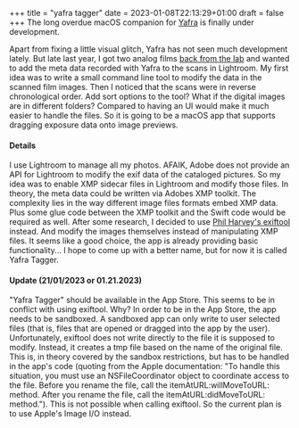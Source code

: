 +++
title = "yafra tagger"
date =  2023-01-08T22:13:29+01:00
draft = false
+++
The long overdue macOS companion for [Yafra](/yafra) is finally under development.
<!--more-->
Apart from fixing a little visual glitch, Yafra has not seen much development lately. But late last year, I got two analog films [back from the lab](https://christianscheer.com/blog/2022/khrome/) and wanted to add the meta data recorded with Yafra to the scans in Lightroom. My first idea was to write a small command line tool to modify the data in the scanned film images. Then I noticed that the scans were in reverse chronological order. Add sort options to the tool? What if the digital images are in different folders? Compared to having an UI would make it much easier to handle the files. So it is going to be a macOS app that supports dragging exposure data onto image previews.
#### Details
I use Lightroom to manage all my photos. AFAIK, Adobe does not provide an API for Lightroom to modify the exif data of the cataloged pictures. So my idea was to enable XMP sidecar files in Lightroom and modify those files. In theory, the meta data could be written via Adobes XMP toolkit. The complexity lies in the way different image files formats embed XMP data. Plus some glue code between the XMP toolkit and the Swift code would be required as well. After some research, I decided to use [Phil Harvey's exiftool](https://exiftool.org) instead. And modify the images themselves instead of manipulating XMP files. It seems like a good choice, the app is already providing basic functionality... I hope to come up with a better name, but for now it is called Yafra Tagger.
#### Update (21/01/2023 or 01.21.2023)
"Yafra Tagger" should be available in the App Store. This seems to be in conflict with using exiftool. Why? In order to be in the App Store, the app needs to be sandboxed. A sandboxed app can only write to user selected files (that is, files that are opened or dragged into the app by the user). Unfortunately, exiftool does not write directly to the file it is supposed to modify. Instead, it creates a tmp file based on the name of the original file. This is, in theory covered by the sandbox restrictions, but has to be handled in the app's code (quoting from the Apple documentation: "To handle this situation, you must use an NSFileCoordinator object to coordinate access to the file. Before you rename the file, call the itemAtURL:willMoveToURL: method. After you rename the file, call the itemAtURL:didMoveToURL: method."). This is not possible when calling exiftool. So the current plan is to use Apple's Image I/O instead.

